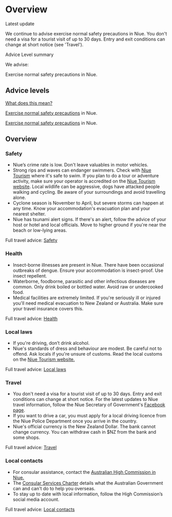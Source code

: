 # Overview

Latest update

We continue to advise exercise normal safety precautions in Niue. You don't need a visa for a tourist visit of up to 30 days. Entry and exit conditions can change at short notice (see 'Travel').

Advice Level summary

We advise:

Exercise normal safety precautions in Niue.

## Advice levels

[What does this mean?](/before-you-go/travel-advice-explained/)

[Exercise normal safety precautions](/node/33#level1) in Niue.

[Exercise normal safety precautions](/node/33#level1) in Niue.

## Overview

### Safety

* Niue’s crime rate is low. Don't leave valuables in motor vehicles.
* Strong rips and waves can endanger swimmers. Check with [Niue Tourism](https://www.niueisland.com/) where it's safe to swim. If you plan to do a tour or adventure activity, make sure your operator is accredited on the [Niue Tourism website](https://www.niueisland.com/see-and-do/tours). Local wildlife can be aggressive, dogs have attacked people walking and cycling. Be aware of your surroundings and avoid travelling alone.
* Cyclone season is November to April, but severe storms can happen at any time. Know your accommodation's evacuation plan and your nearest shelter.
* Niue has tsunami alert signs. If there's an alert, follow the advice of your host or hotel and local officials. Move to higher ground if you're near the beach or low-lying areas.

Full travel advice: [Safety](#safety)

### Health

* Insect-borne illnesses are present in Niue. There have been occasional outbreaks of dengue. Ensure your accommodation is insect-proof. Use insect repellent.
* Waterborne, foodborne, parasitic and other infectious diseases are common. Only drink boiled or bottled water. Avoid raw or undercooked food.
* Medical facilities are extremely limited. If you're seriously ill or injured you'll need medical evacuation to New Zealand or Australia. Make sure your travel insurance covers this.

Full travel advice: [Health](#health)

### Local laws

* If you're driving, don’t drink alcohol.
* Niue's standards of dress and behaviour are modest. Be careful not to offend. Ask locals if you're unsure of customs. Read the local customs on the [Niue Tourism website.](https://www.niueisland.com/facts)

Full travel advice: [Local laws](#local-laws)

### Travel

* You don't need a visa for a tourist visit of up to 30 days. Entry and exit conditions can change at short notice. For the latest updates to Niue travel information, follow the Niue Secretary of Government's [Facebook page](https://www.facebook.com/niue.secgov/).
* If you want to drive a car, you must apply for a local driving licence from the Niue Police Department once you arrive in the country.
* Niue's official currency is the New Zealand Dollar. The bank cannot change currency. You can withdraw cash in $NZ from the bank and some shops.

Full travel advice: [Travel](#travel)

### Local contacts

* For consular assistance, contact the [Australian High Commission in Niue.](https://niue.highcommission.gov.au/#:~:text=Contact%20the%20High%20Commission%20by,on%20%2B64%204%20473%206411.)
* The [Consular Services Charter](/consular-services/consular-services-charter "Consular Services Charter") details what the Australian Government can and can't do to help you overseas.
* To stay up to date with local information, follow the High Commission’s social media account.

Full travel advice: [Local contacts](#local-contacts)